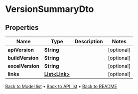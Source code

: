 

# VersionSummaryDto


## Properties

| Name | Type | Description | Notes |
|------------ | ------------- | ------------- | -------------|
|**apiVersion** | **String** |  |  [optional] |
|**buildVersion** | **String** |  |  [optional] |
|**excelVersion** | **String** |  |  [optional] |
|**links** | [**List&lt;Link&gt;**](Link.md) |  |  [optional] |



[Back to Model list](../README.md#documentation-for-models) &#8226; [Back to API list](../README.md#documentation-for-api-endpoints) &#8226; [Back to README](../README.md)


